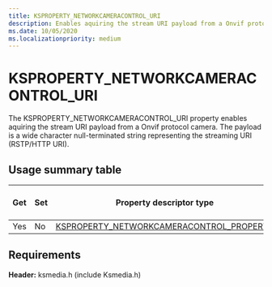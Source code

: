 ```yaml
---
title: KSPROPERTY_NETWORKCAMERACONTROL_URI
description: Enables aquiring the stream URI payload from a Onvif protocol camera.
ms.date: 10/05/2020
ms.localizationpriority: medium
---
```


# KSPROPERTY_NETWORKCAMERACONTROL_URI

The KSPROPERTY_NETWORKCAMERACONTROL_URI property enables aquiring the stream URI payload from a Onvif protocol camera. The payload is a wide character null-terminated string representing the streaming URI (RSTP/HTTP URI).

## Usage summary table

| Get | Set | Property descriptor type | Property value type |
|--|--|--|--|
| Yes | No | [KSPROPERTY_NETWORKCAMERACONTROL_PROPERTY](/windows-hardware/drivers/ddi/ksmedia/ne-ksmedia-ksproperty_networkcameracontrol_property) | LONG |

## Requirements

**Header:** ksmedia.h (include Ksmedia.h)
